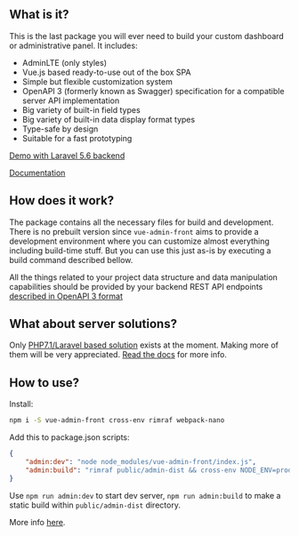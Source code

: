 ## What is it?

This is the last package you will ever need to build your custom dashboard or administrative panel. It includes:
* AdminLTE (only styles)
* Vue.js based ready-to-use out of the box SPA
* Simple but flexible customization system
* OpenAPI 3 (formerly known as Swagger) specification for a compatible server API implementation
* Big variety of built-in field types
* Big variety of built-in data display format types
* Type-safe by design
* Suitable for a fast prototyping

[Demo with Laravel 5.6 backend](http://admin-demo.shit-free.space)

[Documentation](https://mr-timofey.gitbooks.io/vue-admin)

## How does it work?

The package contains all the necessary files for build and development. There is no prebuilt version since
`vue-admin-front` aims to provide a development environment where you can customize almost everything including
build-time stuff. But you can use this just as-is by executing a build command described bellow.

All the things related to your project data structure and data manipulation capabilities should be provided
by your backend REST API endpoints
[described in OpenAPI 3 format](https://github.com/mrTimofey/vue-admin/blob/master/docs/swagger.yml)

## What about server solutions?

Only [PHP7.1/Laravel based solution](https://github.com/mrTimofey/laravel-admin-api) exists at the moment.
Making more of them will be very appreciated.
[Read the docs](https://mr-timofey.gitbooks.io/vue-admin/server-api-prerequisities.html) for more info.

## How to use?

Install:
```bash
npm i -S vue-admin-front cross-env rimraf webpack-nano
```

Add this to package.json scripts:
```json
{
	"admin:dev": "node node_modules/vue-admin-front/index.js",
	"admin:build": "rimraf public/admin-dist && cross-env NODE_ENV=production wp --config node_modules/vue-admin-front/webpack.config.js"
}
```

Use `npm run admin:dev` to start dev server, `npm run admin:build` to make a static build within `public/admin-dist` directory.

More info [here](https://mr-timofey.gitbooks.io/vue-admin/quick-start.html).
